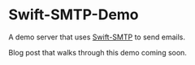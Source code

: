 # Swift-SMTP-Demo
A demo server that uses [Swift-SMTP](https://github.com/IBM-Swift/Swift-SMTP) to send emails.

Blog post that walks through this demo coming soon.
